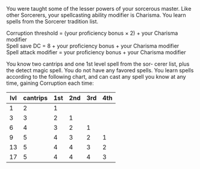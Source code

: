 You were taught some of the lesser powers of your sorcerous master. Like other Sorcerers, your spellcasting ability modifier is Charisma. You learn spells from the Sorcerer tradition list.

Corruption threshold = (your proficiency bonus × 2) + your Charisma modifier  
Spell save DC = 8 + your proficiency bonus + your Charisma modifier  
Spell attack modifier = your proficiency bonus + your Charisma modifier

You know two cantrips and one 1st level spell from the sor- cerer list, plus the detect magic spell. You do not have any favored spells. You learn spells according to the following chart, and can cast any spell you know at any time, gaining Corruption each time:




| lvl | cantrips | 1st | 2nd | 3rd | 4th |
| --- | -------- | --- | --- | --- | --- |
| 1   | 2        | 1   |     |     |     |
| 3   | 3        | 2   | 1   |     |     |
| 6   | 4        | 3   | 2   | 1   |     |
| 9   | 5        | 4   | 3   | 2   | 1   |
| 13  | 5        | 4   | 4   | 3   | 2   |
| 17  | 5        | 4   | 4   | 4   | 3   |